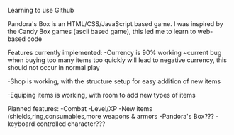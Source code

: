Learning to use Github

Pandora's Box is an HTML/CSS/JavaScript based game. 
I was inspired by the Candy Box games (ascii based game), this led me to learn to web-based code

Features currently implemented:
-Currency is 90% working
  ~current bug when buying too many items too quickly will lead to negative currency, this should not occur in normal play

-Shop is working, with the structure setup for easy addition of new items

-Equiping items is working, with room to add new types of items

Planned features:
-Combat
-Level/XP
-New items (shields,ring,consumables,more weapons & armors
-Pandora's Box???
-keyboard controlled character???

